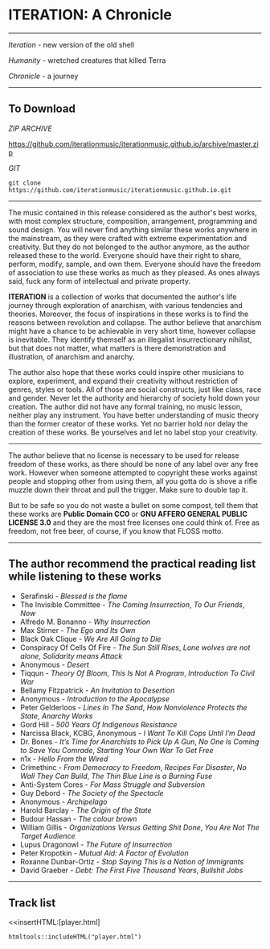 # ITERATION: A Chronicle

---

*Iteration* - new version of the old shell

*Humanity* - wretched creatures that killed Terra

*Chronicle* - a journey

---

## To Download

*ZIP ARCHIVE*

https://github.com/iterationmusic/iterationmusic.github.io/archive/master.zip

*GIT*

    git clone https://github.com/iterationmusic/iterationmusic.github.io.git

---

The music contained in this release considered as the author's best works, with most complex structure, composition, arrangement, programming and sound design. You will never find anything similar these works anywhere in the mainstream, as they were crafted with extreme experimentation and creativity. But they do not belonged to the author anymore, as the author released these to the world. Everyone should have their right to share, perform, modify, sample, and own them. Everyone should have the freedom of association to use these works as much as they pleased. As ones always said, fuck any form of intellectual and private property.

**ITERATION** is a collection of works that documented the author's life journey through exploration of anarchism, with various tendencies and theories. Moreover, the focus of inspirations in these works is to find the reasons between revolution and collapse. The author believe that anarchism might have a chance to be achievable in very short time, however collapse is inevitable. They identify themself as an illegalist insurrectionary nihilist, but that does not matter, what matters is there demonstration and illustration, of anarchism and anarchy.

The author also hope that these works could inspire other musicians to explore, experiment, and expand their creativity without restriction of genres, styles or tools. All of those are social constructs, just like class, race and gender. Never let the authority and hierarchy of society hold down your creation. The author did not have any formal training, no music lesson, neither play any instrument. You have better understanding of music theory than the former creator of these works. Yet no barrier hold nor delay the creation of these works. Be yourselves and let no label stop your creativity.

---

The author believe that no license is necessary to be used for release freedom of these works, as there should be none of any label over any free work. However when someone attempted to copyright these works against people and stopping other from using them, all you gotta do is shove a rifle muzzle down their throat and pull the trigger. Make sure to double tap it.

But to be safe so you do not waste a bullet on some compost, tell them that these works are **Public Domain CC0** or **GNU AFFERO GENERAL PUBLIC LICENSE 3.0** and they are the most free licenses one could think of. Free as freedom, not free beer, of course, if you know that FLOSS motto.

---

## The author recommend the practical reading list while listening to these works

* Serafinski - *Blessed is the flame*
* The Invisible Committee - *The Coming Insurrection*, *To Our Friends*, *Now*
* Alfredo M. Bonanno - *Why Insurrection*
* Max Stirner - *The Ego and Its Own*
* Black Oak Clique - *We Are All Going to Die*
* Conspiracy Of Cells Of Fire - *The Sun Still Rises*, *Lone wolves are not alone*, *Solidarity means Attack*
* Anonymous - *Desert*
* Tiqqun - *Theory Of Bloom*, *This Is Not A Program*, *Introduction To Civil War*
* Bellamy Fitzpatrick - *An Invitation to Desertion*
* Anonymous - *Introduction to the Apocalypse*
* Peter Gelderloos - *Lines In The Sand*, *How Nonviolence Protects the State*, *Anarchy Works*
* Gord Hill - *500 Years Of Indigenous Resistance*
* Narcissa Black, KCBG, Anonymous - *I Want To Kill Cops Until I’m Dead*
* Dr. Bones - *It’s Time for Anarchists to Pick Up A Gun*, *No One Is Coming to Save You Comrade*, *Starting Your Own War To Get Free*
* n1x - *Hello From the Wired*
* Crimethinc - *From Democracy to Freedom*, *Recipes For Disaster*, *No Wall They Can Build*, *The Thin Blue Line is a Burning Fuse*
* Anti-System Cores - *For Mass Struggle and Subversion*
* Guy Debord - *The Society of the Spectacle*
* Anonymous - *Archipelago*
* Harold Barclay - *The Origin of the State*
* Budour Hassan - *The colour brown*
* William Gillis - *Organizations Versus Getting Shit Done*, *You Are Not The Target Audience*
* Lupus Dragonowl - *The Future of Insurrection*
* Peter Kropotkin - *Mutual Aid: A Factor of Evolution*
* Roxanne Dunbar-Ortiz - *Stop Saying This Is a Nation of Immigrants*
* David Graeber - *Debt: The First Five Thousand Years*, *Bullshit Jobs*

---

## Track list

<<insertHTML:[player.html]

```{r, echo=FALSE}
htmltools::includeHTML("player.html")
```
